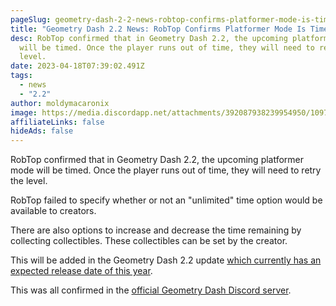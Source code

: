 ```yaml
---
pageSlug: geometry-dash-2-2-news-robtop-confirms-platformer-mode-is-timed
title: "Geometry Dash 2.2 News: RobTop Confirms Platformer Mode Is Timed"
desc: RobTop confirmed that in Geometry Dash 2.2, the upcoming platformer mode
  will be timed. Once the player runs out of time, they will need to retry the
  level.
date: 2023-04-18T07:39:02.491Z
tags:
  - news
  - "2.2"
author: moldymacaronix
image: https://media.discordapp.net/attachments/392087938239954950/1097788826077896734/IMG_0703.png
affiliateLinks: false
hideAds: false
---
```

RobTop confirmed that in Geometry Dash 2.2, the upcoming platformer mode will be timed. Once the player runs out of time, they will need to retry the level.

RobTop failed to specify whether or not an "unlimited" time option would be available to creators.

There are also options to increase and decrease the time remaining by collecting collectibles. These collectibles can be set by the creator.

This will be added in the Geometry Dash 2.2 update [which currently has an expected release date of this year](/posts/geometry-dash-2-2-release-date-confirmed-2023/).

This was all confirmed in the [official Geometry Dash Discord server](/posts/geometry-dash-discord-server-how-to-join-request-levels/).
